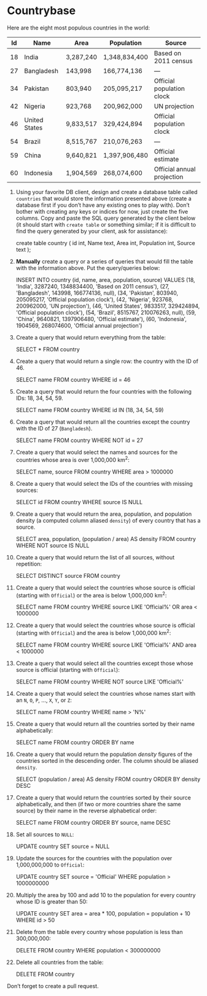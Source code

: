 # Countrybase

Here are the eight most populous countries in the world: 

| Id | Name           | Area      | Population    | Source                     |
|----|----------------|-----------|---------------|----------------------------|
| 18 |  India         | 3,287,240 | 1,348,834,400 | Based on 2011 census       |
| 27 |  Bangladesh    | 143,998   | 166,774,136   | —                          |
| 34 |  Pakistan      | 803,940   | 205,095,217   | Official population clock  |
| 42 |  Nigeria       | 923,768   | 200,962,000   | UN projection              |
| 46 |  United States | 9,833,517 | 329,424,894   | Official population clock  |
| 54 |  Brazil        | 8,515,767 | 210,076,263   | —                          |
| 59 |  China         | 9,640,821 | 1,397,906,480 | Official estimate          |
| 60 |  Indonesia     | 1,904,569 | 268,074,600   | Official annual projection |

1. Using your favorite DB client, design and create a database table called `countries` that would store the information presented above (create a database first if you don’t have any existing ones to play with). Don’t bother with creating any keys or indices for now, just create the five columns. Copy and paste the SQL query generated by the client below (it should start with `create table` or something similar; if it is difficult to find the query generated by your client, ask for assistance):

    create table country
    (
    	id int,
    	Name text,
    	Area int,
    	Population int,
    	Source text
    );

2. **Manually** create a query or a series of queries that would fill the table with the information above. Put the query/queries below:

   INSERT INTO country (id, name, area, population, source)
       VALUES
           (18, 'India', 3287240, 1348834400, 'Based on 2011 census'),
           (27, 'Bangladesh', 143998, 166774136, null),
           (34, 'Pakistan',	803940,	205095217,	'Official population clock'),
           (42, 'Nigeria',	923768,	200962000, 'UN projection'),
           (46, 'United States', 9833517, 329424894, 'Official population clock'),
           (54, 'Brazil', 8515767,	210076263, null),
           (59, 'China', 9640821, 1397906480, 'Official estimate'),
           (60, 'Indonesia', 1904569, 268074600, 'Official annual projection')

3. Create a query that would return everything from the table:

    SELECT * FROM country

4. Create a query that would return a single row: the country with the ID of 46.

    SELECT name FROM country WHERE id = 46

5. Create a query that would return the four countries with the following IDs: 18, 34, 54, 59.

    SELECT name FROM country WHERE id IN (18, 34, 54, 59)

6. Create a query that would return all the countries except the country with the ID of 27 (`Bangladesh`).

    SELECT name FROM country WHERE NOT id = 27

7. Create a query that would select the names and sources for the countries whose area is over 1,000,000 km<sup>2</sup>:

    SELECT name, source FROM country WHERE area > 1000000
    
8. Create a query that would select the IDs of the countries with missing sources:

    SELECT id FROM country WHERE source IS NULL
    
9. Create a query that would return the area, population, and population density (a computed column aliased `density`) of every country that has a source.

    SELECT area, population, (population / area) AS density
    FROM country
    WHERE NOT source IS NULL
    
10. Create a query that would return the list of all sources, without repetition:

    SELECT DISTINCT source FROM country

11. Create a query that would select the countries whose source is official (starting with `Official`) or the area is below 1,000,000 km<sup>2</sup>:

    SELECT name FROM country WHERE source LIKE 'Official%' OR area < 1000000

12. Create a query that would select the countries whose source is official (starting with `Official`) and the area is below 1,000,000 km<sup>2</sup>:

    SELECT name FROM country WHERE source LIKE 'Official%' AND area < 1000000
    
13. Create a query that would select all the countries except those whose source is official (starting with `Official`):

    SELECT name FROM country WHERE NOT source LIKE 'Official%'
    
14. Create a query that would select the countries whose names start with an `N`, `O`, `P`, ..., `X`, `Y`, or `Z`:

    SELECT name FROM country WHERE name > 'N%'
    
15. Create a query that would return all the countries sorted by their name alphabetically:

    SELECT name FROM country ORDER BY name

16. Create a query that would return the population _density_ figures of the countries sorted in the descending order. The column should be aliased `density`.

    SELECT (population / area) AS density FROM country ORDER BY density DESC

17. Create a query that would return the countries sorted by their source alphabetically, and then (if two or more countries share the same source) by their name in the reverse alphabetical order:

    SELECT name FROM country ORDER BY source, name DESC 
    
18. Set all sources to `NULL`:

    UPDATE country SET source = NULL
    
19. Update the sources for the countries with the population over 1,000,000,000 to `Official`:

    UPDATE country SET source = 'Official' WHERE population > 1000000000
    
20. Multiply the area by 100 and add 10 to the population for every country whose ID is greater than 50:

    UPDATE country SET area = area * 100, population = population + 10 WHERE id > 50

21. Delete from the table every country whose population is less than 300,000,000:

    DELETE FROM country WHERE population < 300000000

22. Delete all countries from the table:

    DELETE FROM country
    
Don’t forget to create a pull request.

